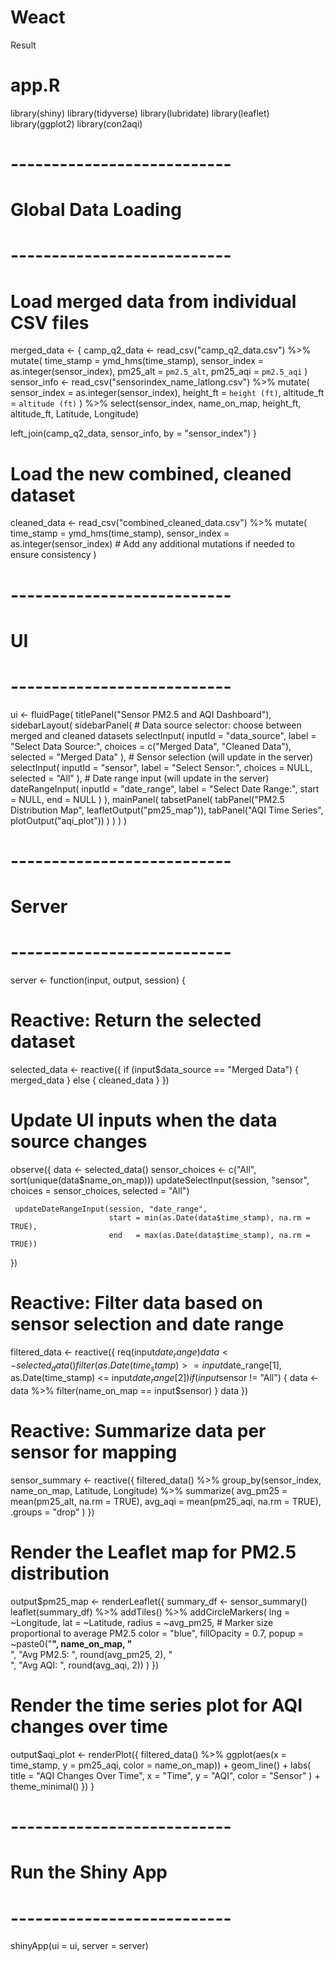 # Weact
 Result
 # app.R
 
 library(shiny)
 library(tidyverse)
 library(lubridate)
 library(leaflet)
 library(ggplot2)
 library(con2aqi)
 
 # ---------------------------
 # Global Data Loading
 # ---------------------------
 # Load merged data from individual CSV files
 merged_data <- {
   camp_q2_data <- read_csv("camp_q2_data.csv") %>%
     mutate(
       time_stamp   = ymd_hms(time_stamp),
       sensor_index = as.integer(sensor_index),
       pm25_alt     = `pm2.5_alt`,
       pm25_aqi     = `pm2.5_aqi`
     )
   sensor_info <- read_csv("sensorindex_name_latlong.csv") %>%
     mutate(
       sensor_index = as.integer(sensor_index),
       height_ft    = `height (ft)`,
       altitude_ft  = `altitude (ft)`
     ) %>%
     select(sensor_index, name_on_map, height_ft, altitude_ft, Latitude, Longitude)
   
   left_join(camp_q2_data, sensor_info, by = "sensor_index")
 }
 
 # Load the new combined, cleaned dataset
 cleaned_data <- read_csv("combined_cleaned_data.csv") %>%
   mutate(
     time_stamp   = ymd_hms(time_stamp),
     sensor_index = as.integer(sensor_index)
     # Add any additional mutations if needed to ensure consistency
   )
 
 # ---------------------------
 # UI
 # ---------------------------
 ui <- fluidPage(
   titlePanel("Sensor PM2.5 and AQI Dashboard"),
   sidebarLayout(
     sidebarPanel(
       # Data source selector: choose between merged and cleaned datasets
       selectInput(
         inputId = "data_source",
         label   = "Select Data Source:",
         choices = c("Merged Data", "Cleaned Data"),
         selected = "Merged Data"
       ),
       # Sensor selection (will update in the server)
       selectInput(
         inputId = "sensor",
         label   = "Select Sensor:",
         choices = NULL,
         selected = "All"
       ),
       # Date range input (will update in the server)
       dateRangeInput(
         inputId = "date_range",
         label   = "Select Date Range:",
         start   = NULL,
         end     = NULL
       )
     ),
     mainPanel(
       tabsetPanel(
         tabPanel("PM2.5 Distribution Map", leafletOutput("pm25_map")),
         tabPanel("AQI Time Series", plotOutput("aqi_plot"))
       )
     )
   )
 )
 
 # ---------------------------
 # Server
 # ---------------------------
 server <- function(input, output, session) {
   
   # Reactive: Return the selected dataset
   selected_data <- reactive({
     if (input$data_source == "Merged Data") {
       merged_data
     } else {
       cleaned_data
     }
   })
   
   # Update UI inputs when the data source changes
   observe({
     data <- selected_data()
     sensor_choices <- c("All", sort(unique(data$name_on_map)))
     updateSelectInput(session, "sensor", choices = sensor_choices, selected = "All")
     
     updateDateRangeInput(session, "date_range",
                          start = min(as.Date(data$time_stamp), na.rm = TRUE),
                          end   = max(as.Date(data$time_stamp), na.rm = TRUE))
   })
   
   # Reactive: Filter data based on sensor selection and date range
   filtered_data <- reactive({
     req(input$date_range)
     data <- selected_data() %>%
       filter(as.Date(time_stamp) >= input$date_range[1],
              as.Date(time_stamp) <= input$date_range[2])
     if (input$sensor != "All") {
       data <- data %>% filter(name_on_map == input$sensor)
     }
     data
   })
   
   # Reactive: Summarize data per sensor for mapping
   sensor_summary <- reactive({
     filtered_data() %>%
       group_by(sensor_index, name_on_map, Latitude, Longitude) %>%
       summarize(
         avg_pm25 = mean(pm25_alt, na.rm = TRUE),
         avg_aqi  = mean(pm25_aqi, na.rm = TRUE),
         .groups  = "drop"
       )
   })
   
   # Render the Leaflet map for PM2.5 distribution
   output$pm25_map <- renderLeaflet({
     summary_df <- sensor_summary()
     leaflet(summary_df) %>%
       addTiles() %>%
       addCircleMarkers(
         lng         = ~Longitude,
         lat         = ~Latitude,
         radius      = ~avg_pm25,  # Marker size proportional to average PM2.5
         color       = "blue",
         fillOpacity = 0.7,
         popup       = ~paste0("<strong>", name_on_map, "</strong><br>",
                               "Avg PM2.5: ", round(avg_pm25, 2), "<br>",
                               "Avg AQI: ", round(avg_aqi, 2))
       )
   })
   
   # Render the time series plot for AQI changes over time
   output$aqi_plot <- renderPlot({
     filtered_data() %>%
       ggplot(aes(x = time_stamp, y = pm25_aqi, color = name_on_map)) +
       geom_line() +
       labs(
         title  = "AQI Changes Over Time",
         x      = "Time",
         y      = "AQI",
         color  = "Sensor"
       ) +
       theme_minimal()
   })
 }
 
 # ---------------------------
 # Run the Shiny App
 # ---------------------------
 shinyApp(ui = ui, server = server)
